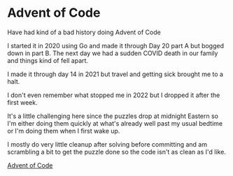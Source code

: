 # Advent of Code

Have had kind of a bad history doing Advent of Code

I started it in 2020 using Go and made it through Day 20 part A but bogged down in part B. The next day we had a sudden COVID death in our family and things kind of fell apart. 

I made it through day 14 in 2021 but travel and getting sick brought me to a halt.

I don't even remember what stopped me in 2022 but I dropped it after the first week.

It's a little challenging here since the puzzles drop at midnight Eastern so I'm either doing them quickly at what's already well past my usual bedtime or I'm doing them when I first wake up.

I mostly do very little cleanup after solving before committing and am scrambling a bit to get the puzzle done so the code isn't as clean as I'd like.

[Advent of Code](https://adventofcode.com/)



